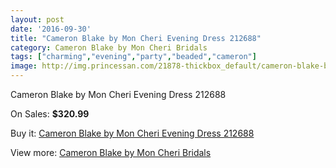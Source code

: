 ```yaml
---
layout: post
date: '2016-09-30'
title: "Cameron Blake by Mon Cheri Evening Dress 212688"
category: Cameron Blake by Mon Cheri Bridals
tags: ["charming","evening","party","beaded","cameron"]
image: http://img.princessan.com/21878-thickbox_default/cameron-blake-by-mon-cheri-evening-dress-212688.jpg
---
```

Cameron Blake by Mon Cheri Evening Dress 212688

On Sales: **$320.99**
<a href="https://www.princessan.com/en/9943-cameron-blake-by-mon-cheri-evening-dress-212688.html"><amp-img layout="responsive" width="600" height="600" src="//img.princessan.com/21878-thickbox_default/cameron-blake-by-mon-cheri-evening-dress-212688.jpg" alt="Cameron Blake by Mon Cheri Evening Dress 212688 0" /></a>

Buy it: [Cameron Blake by Mon Cheri Evening Dress 212688](https://www.princessan.com/en/9943-cameron-blake-by-mon-cheri-evening-dress-212688.html "Cameron Blake by Mon Cheri Evening Dress 212688")

View more: [Cameron Blake by Mon Cheri Bridals](https://www.princessan.com/en/79- "Cameron Blake by Mon Cheri Bridals")